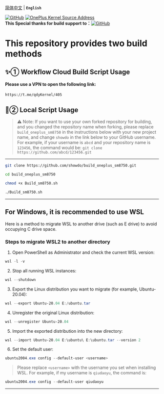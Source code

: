 [简体中文](README.md) | **`English`** <br>

[![GitHub](https://img.shields.io/badge/-GitHub|@showdo-181717?logo=github\&logoColor=white\&style=flat-square)](https://github.com/showdo/build_oneplus_sm8750)
[![OnePlus Kernel Source Address](https://img.shields.io/badge/OnePlus%20Kernel%20Source%20Address-EB0029?logo=oneplus\&logoColor=white\&style=flat-square)](https://github.com/OnePlusOSS/kernel_manifest) <br><b>This Special thanks for build support to：</b>[![GitHub](https://img.shields.io/badge/-GitHub|@HanKuCha-181717?logo=github\&logoColor=white\&style=flat-square)](https://github.com/HanKuCha/oneplus13_a5p_sukisu)<br>

# This repository provides two build methods

## ✨① Workflow Cloud Build Script Usage

#### Please use a VPN to open the following link:

```bash
https://t.me/qdyKernel/405
```

## 🎁② Local Script Usage

> ⚠️ Note: If you want to use your own forked repository for building, and you changed the repository name when forking, please replace `build_oneplus_sm8750` in the instructions below with your new project name, and change `showdo` in the link below to your GitHub username.
> For example, if your username is `abcd` and your repository name is `123456`, the command would be:
> `git clone https://github.com/abcd/123456.git`

---

```bash
git clone https://github.com/showdo/build_oneplus_sm8750.git
```

```bash
cd build_oneplus_sm8750
```

```bash
chmod +x Build_sm8750.sh
```

```bash
./Build_sm8750.sh
```

---

## For Windows, it is recommended to use WSL

Here is a method to migrate WSL to another drive (such as E drive) to avoid occupying C drive space.

### Steps to migrate WSL2 to another directory

1. Open PowerShell as Administrator and check the current WSL version:

```powershell
wsl -l -v
```

2. Stop all running WSL instances:

```powershell
wsl --shutdown
```

3. Export the Linux distribution you want to migrate (for example, Ubuntu-20.04):

```powershell
wsl --export Ubuntu-20.04 E:/ubuntu.tar
```

4. Unregister the original Linux distribution:

```powershell
wsl --unregister Ubuntu-20.04
```

5. Import the exported distribution into the new directory:

```powershell
wsl --import Ubuntu-20.04 E:\ubuntu\ E:\ubuntu.tar --version 2
```

6. Set the default user:

```powershell
ubuntu2004.exe config --default-user <username>
```

> Please replace `<username>` with the username you set when installing WSL.
> For example, if my username is `qiudaoyu`, the command is:

```powershell
ubuntu2004.exe config --default-user qiudaoyu
```

---
